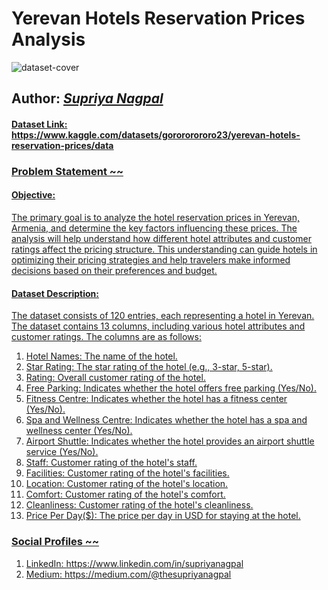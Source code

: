 # Yerevan Hotels Reservation Prices Analysis

![dataset-cover](https://github.com/user-attachments/assets/83085227-f3eb-45e7-91d3-f18f876a6459)

## Author: <i><u>Supriya Nagpal</i>

#### Dataset Link: https://www.kaggle.com/datasets/gorororororo23/yerevan-hotels-reservation-prices/data


### Problem Statement ~~

#### Objective: 

The primary goal is to analyze the hotel reservation prices in Yerevan, Armenia, and determine the key factors influencing these prices. The analysis will help understand how different hotel attributes and customer ratings affect the pricing structure. This understanding can guide hotels in optimizing their pricing strategies and help travelers make informed decisions based on their preferences and budget.

#### Dataset Description:

The dataset consists of 120 entries, each representing a hotel in Yerevan. The dataset contains 13 columns, including various hotel attributes and customer ratings. The columns are as follows:

1. Hotel Names: The name of the hotel.
2. Star Rating: The star rating of the hotel (e.g., 3-star, 5-star).
3. Rating: Overall customer rating of the hotel.
4. Free Parking: Indicates whether the hotel offers free parking (Yes/No).
5. Fitness Centre: Indicates whether the hotel has a fitness center (Yes/No).
6. Spa and Wellness Centre: Indicates whether the hotel has a spa and wellness center (Yes/No).
7. Airport Shuttle: Indicates whether the hotel provides an airport shuttle service (Yes/No).
8. Staff: Customer rating of the hotel's staff.
9. Facilities: Customer rating of the hotel's facilities.
10. Location: Customer rating of the hotel's location.
11. Comfort: Customer rating of the hotel's comfort.
12. Cleanliness: Customer rating of the hotel's cleanliness.
13. Price Per Day($): The price per day in USD for staying at the hotel.

### Social Profiles ~~

1. LinkedIn: https://www.linkedin.com/in/supriyanagpal
2. Medium: https://medium.com/@thesupriyanagpal
